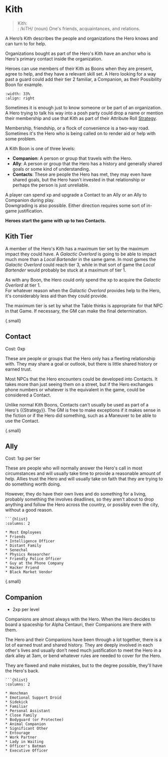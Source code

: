 # Kith

> Kith:   
> : /kiTH/ (noun) One's friends, acquaintances, and relations.


A Hero’s Kith describes the people 
and organizations the Hero
knows and can turn to for help. 


Organizations bought as part of the Hero's Kith
have an anchor who is Hero's primary contact inside the
organization.


Heroes can use members of their Kith
as Boons when they are
present, agree to help, and they have a relevant skill set.
A Hero looking for a way past a guard could add their tier 2 
familiar, a Companion, as their Possibility Boon for example.

```{image} /_static/kith.jpg
:width: 33%
:align: right
```

Sometimes it is enough just to know someone or be part of 
an organization.  A Hero trying to talk his way into 
a posh party could drop a name or mention their membership
and use that Kith as part of their Attribute Roll 
[Strategy](../../play/challenge.md#strategy).

Membership, friendship, or a flock of convenience is a 
two-way road.  Sometimes it's the Hero who is being called 
on to render aid or help with some problem. 

A Kith Boon is one of three levels:

* **Companion**: A person or group that travels with
the Hero.
* **Ally**: A person or group that the Hero has a 
history and generally shared goals or some kind
of understanding.
* **Contacts**: These are people the Hero has met, 
they may even have shared goals, but the Hero
hasn't invested in that relationship or 
perhaps the person is just unreliable. 

A player can spend xp and upgrade a Contact to an
Ally or an Ally to Companion during play.  
Downgrading is also possible.  Either direction
requires some sort of in-game justification.

**Heroes start the game with up to two 
Contacts.**

## Kith Tier

A member of the Hero's Kith has a maximum tier set
by the maximum impact they could have.  A *Galactic Overlord*
is going to be able to impact much more than a 
*Local Bartender* in the same game. In most games
the *Galactic Overlord* could reach tier 3, while 
in that sort of game the *Local Bartender* would 
probably be stuck at a maximum of tier 1.  

As with any Boon, the Hero could only spend the
xp to acquire the *Galactic Overlord* at tier 1.  
For whatever reason when the *Galactic Overlord* 
provides help to the Hero, it's considerably less
aid than they could provide. 

The maximum tier is set by what the Table thinks is 
appropriate for that NPC in that Game.  If 
necessary, the GM can make the final determination.


{.small}
## Contact

Cost: 0xp

These are people or groups that the Hero only has a 
fleeting relationship with.  They may share a goal 
or outlook, but there is little shared history or 
earned trust.  

Most NPCs that the Hero encounters could be developed 
into Contacts.  It takes more than just seeing them 
on a street, but if the Hero exchanges phone numbers
or whatever is the equivalent in the game, 
could be considered a Contact.

Unlike normal Kith Boons, Contacts can't 
usually be used as part of a Hero's {{Strategy}}.
The GM is free to make exceptions if it makes sense
in the fiction or if the Hero did something, such 
as a Maneuver to be able to use the Contact.


{.small}
## Ally

Cost: 1xp per tier  

These are people who will normally answer the Hero's 
call in most circumstances and will usually take time 
to provide a reasonable amount of help.  Allies 
trust the Hero and will usually take on faith that 
they are trying to do something worth doing.

However, they do have their own lives and do something 
for a living, probably something the involves deadlines, 
so they aren't about to drop anything and follow the 
Hero across the country, or possibly even the city,
without a good reason. 

```{admonition} Example Allies
```{hlist}
:columns: 2

* Most Employees
* Friends
* Intelligence Officer
* Distant Family
* Senechal
* Physics Researcher
* Friendly Police Officer
* Guy at the Phone Company
* Hacker Friend
* Black Market Vendor
```



{.small}
## Companion

* 2xp per level

Companions are almost always with the Hero.  When the Hero 
decides to board a spaceship for Alpha Centauri, their
Companions are there with them.

The Hero and their Companions have been through a lot together, 
there is a lot of earned trust and shared history.  They are 
deeply involved in each other's lives and usually don't need much 
justification to meet the Hero in a dark alley at 3am, or 
bend whatever rules are needed to cover for the Hero.

They are flawed and make mistakes, but to the degree possible, 
they'll have the Hero's back.

```{admonition} Example Companions
```{hlist}
:columns: 2

* Henchman
* Emotional Support Droid
* Sidekick 
* Familiar 
* Personal Assistant
* Close Family
* Bodyguard (or Protectee)
* Animal Companion
* Significant Other
* Entourage
* Work Partner
* Lady in Waiting
* Officer's Batman
* Executive Officer
```

